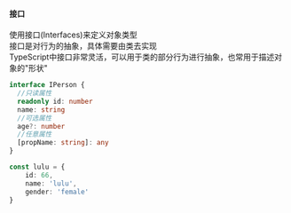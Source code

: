 #### 接口
使用接口(Interfaces)来定义对象类型  
接口是对行为的抽象，具体需要由类去实现  
TypeScript中接口非常灵活，可以用于类的部分行为进行抽象，也常用于描述对象的"形状"

```typescript
interface IPerson {
  //只读属性
  readonly id: number
  name: string
  //可选属性
  age?: number
  //任意属性
  [propName: string]: any
}

const lulu = {
    id: 66,
    name: 'lulu',
    gender: 'female'
}
```